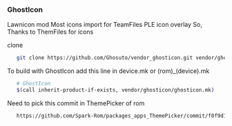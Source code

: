 ### GhostIcon

Lawnicon mod 
Most icons import for TeamFiles PLE icon overlay
So, Thanks to ThemFiles for icons

clone 
```bash
   git clone https://github.com/Ghosuto/vendor_ghosticon.git vendor/ghosticon
```

To build with GhostIcon add this line in device.mk or (rom)_(device).mk
```bash
   # GhostIcon
   $(call inherit-product-if-exists, vendor/ghosticon/ghosticon.mk)
```
Need to pick this commit in ThemePicker of rom
```bash
   https://github.com/Spark-Rom/packages_apps_ThemePicker/commit/f0f9d17
```
